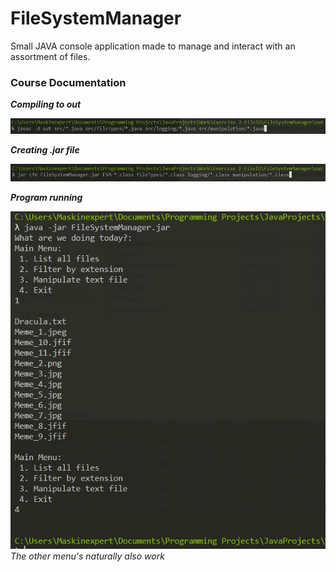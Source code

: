 # FileSystemManager

Small JAVA console application made to manage and interact with an assortment of files. 

### Course Documentation

***Compiling to out***

![compiling to out](https://github.com/Maskinexpert/FileSystemManager/blob/main/screenshots/Screenshot%202021-01-25%20221225.png?raw=true)

***Creating .jar file***

![jar Showcase](https://github.com/Maskinexpert/FileSystemManager/blob/main/screenshots/Screenshot%202021-01-25%20221140.png?raw=true)

***Program running***

![Running Program](https://github.com/Maskinexpert/FileSystemManager/blob/main/screenshots/Screenshot%202021-01-25%20221003.png?raw=true)
*The other menu's naturally also work*
